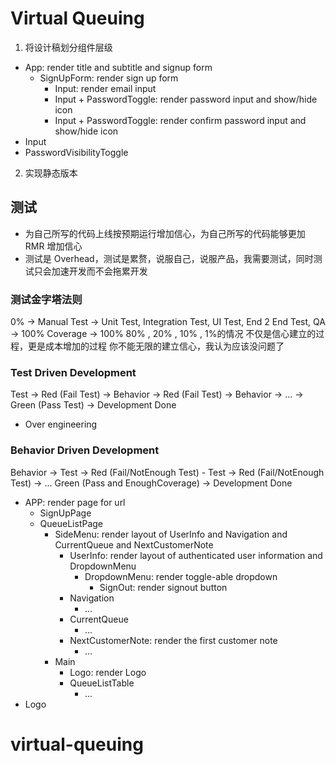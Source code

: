# Virtual Queuing

1. 将设计稿划分组件层级

- App: render title and subtitle and signup form
  - SignUpForm: render sign up form
    - Input: render email input
    - Input + PasswordToggle: render password input and show/hide icon
    - Input + PasswordToggle: render confirm password input and show/hide icon
- Input
- PasswordVisibilityToggle

2. 实现静态版本

## 测试

- 为自己所写的代码上线按预期运行增加信心，为自己所写的代码能够更加 RMR 增加信心
- 测试是 Overhead，测试是累赘，说服自己，说服产品，我需要测试，同时测试只会加速开发而不会拖累开发

### 测试金字塔法则

0% -> Manual Test -> Unit Test, Integration Test, UI Test, End 2 End Test, QA -> 100%
Coverage -> 100% 80% , 20% , 10% , 1%的情况
不仅是信心建立的过程，更是成本增加的过程
你不能无限的建立信心，我认为应该没问题了

### Test Driven Development

Test -> Red (Fail Test) -> Behavior -> Red (Fail Test) -> Behavior -> ... -> Green (Pass Test) -> Development Done

- Over engineering

### Behavior Driven Development

Behavior -> Test -> Red (Fail/NotEnough Test) - Test -> Red (Fail/NotEnough Test) -> ... Green (Pass and EnoughCoverage) -> Development Done

- APP: render page for url
  - SignUpPage
  - QueueListPage
    - SideMenu: render layout of UserInfo and Navigation and CurrentQueue and NextCustomerNote
      - UserInfo: render layout of authenticated user information and DropdownMenu
        - DropdownMenu: render toggle-able dropdown
          - SignOut: render signout button
      - Navigation
        - ...
      - CurrentQueue
        - ...
      - NextCustomerNote: render the first customer note
        - ...
    - Main
      - Logo: render Logo
      - QueueListTable
        - ...
- Logo

# virtual-queuing
